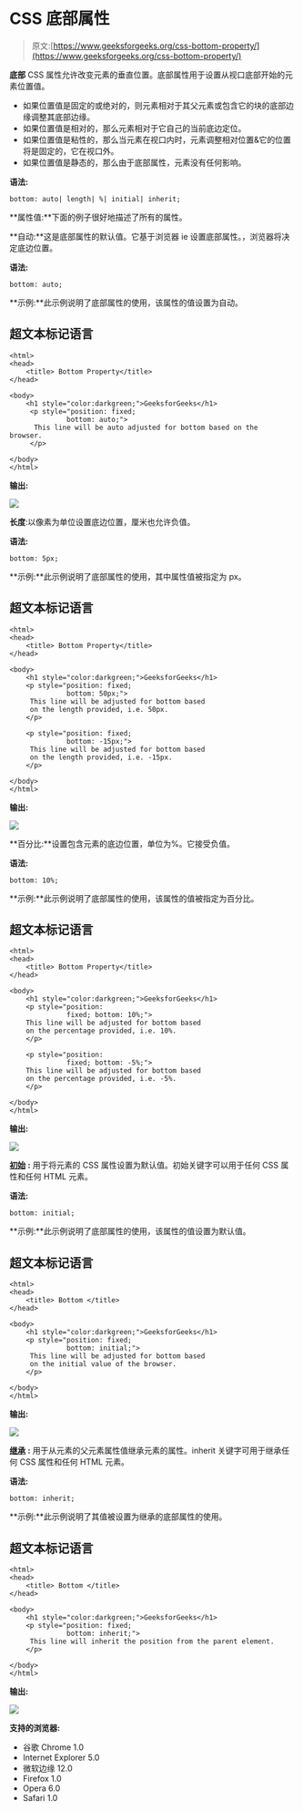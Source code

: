 # CSS 底部属性

> 原文:[https://www.geeksforgeeks.org/css-bottom-property/](https://www.geeksforgeeks.org/css-bottom-property/)

**底部** CSS 属性允许改变元素的垂直位置。底部属性用于设置从视口底部开始的元素位置值。

*   如果位置值是固定的或绝对的，则元素相对于其父元素或包含它的块的底部边缘调整其底部边缘。
*   如果位置值是相对的，那么元素相对于它自己的当前底边定位。
*   如果位置值是粘性的，那么当元素在视口内时，元素调整相对位置&它的位置将是固定的，它在视口外。
*   如果位置值是静态的，那么由于底部属性，元素没有任何影响。

**语法:**

```
bottom: auto| length| %| initial| inherit;
```

**属性值:**下面的例子很好地描述了所有的属性。

**自动:**这是底部属性的默认值。它基于浏览器 ie 设置底部属性。，浏览器将决定底边位置。

**语法:**

```
bottom: auto;
```

**示例:**此示例说明了底部属性的使用，该属性的值设置为自动。

## 超文本标记语言

```
<html>
<head>
    <title> Bottom Property</title>
</head>

<body>
    <h1 style="color:darkgreen;">GeeksforGeeks</h1>
     <p style="position: fixed; 
              bottom: auto;"> 
      This line will be auto adjusted for bottom based on the browser. 
     </p>

</body>
</html>
```

**输出:**

![](img/a1614baf8a44fb58bb262344e10fb722.png)

**长度**:以像素为单位设置底边位置，厘米也允许负值。

**语法:**

```
bottom: 5px;
```

**示例:**此示例说明了底部属性的使用，其中属性值被指定为 px。

## 超文本标记语言

```
<html>
<head>
    <title> Bottom Property</title>
</head>

<body>
    <h1 style="color:darkgreen;">GeeksforGeeks</h1>
    <p style="position: fixed; 
              bottom: 50px;"> 
     This line will be adjusted for bottom based 
     on the length provided, i.e. 50px. 
    </p>

    <p style="position: fixed; 
              bottom: -15px;"> 
     This line will be adjusted for bottom based 
     on the length provided, i.e. -15px.
    </p>

</body>
</html>
```

**输出:**

![](img/abad68c22e1a0370ec7157c5d4d9ac71.png)

**百分比:**设置包含元素的底边位置，单位为%。它接受负值。

**语法:**

```
bottom: 10%;
```

**示例:**此示例说明了底部属性的使用，该属性的值被指定为百分比。

## 超文本标记语言

```
<html>
<head>
    <title> Bottom Property</title>
</head>

<body>
    <h1 style="color:darkgreen;">GeeksforGeeks</h1>
    <p style="position: 
              fixed; bottom: 10%;"> 
    This line will be adjusted for bottom based 
    on the percentage provided, i.e. 10%.
    </p>

    <p style="position: 
              fixed; bottom: -5%;"> 
    This line will be adjusted for bottom based 
    on the percentage provided, i.e. -5%.
    </p>

</body>
</html>
```

**输出:**

![](img/659eb9a84f11f490bcf165cd94b2b525.png)

[**初始**](https://www.geeksforgeeks.org/css-value-initial/) **:** 用于将元素的 CSS 属性设置为默认值。初始关键字可以用于任何 CSS 属性和任何 HTML 元素。

**语法:**

```
bottom: initial;
```

**示例:**此示例说明了底部属性的使用，该属性的值设置为默认值。

## 超文本标记语言

```
<html>
<head>
    <title> Bottom </title>
</head>

<body>
    <h1 style="color:darkgreen;">GeeksforGeeks</h1>
    <p style="position: fixed;
              bottom: initial;"> 
     This line will be adjusted for bottom based 
     on the initial value of the browser. 
    </p>

</body>
</html>
```

**输出:**

![](img/13c7fa2fcec849a9dd19a64c2f01c485.png)

[**继承**](https://www.geeksforgeeks.org/css-value-inherit/) **:** 用于从元素的父元素属性值继承元素的属性。inherit 关键字可用于继承任何 CSS 属性和任何 HTML 元素。

**语法:**

```
bottom: inherit;
```

**示例:**此示例说明了其值被设置为继承的底部属性的使用。

## 超文本标记语言

```
<html>
<head>
    <title> Bottom </title>
</head>

<body>
    <h1 style="color:darkgreen;">GeeksforGeeks</h1>
    <p style="position: fixed; 
              bottom: inherit;"> 
     This line will inherit the position from the parent element. 
    </p>

</body>
</html>
```

**输出:**

![](img/8628f0bfb48e6d8740b10898b0046944.png)

**支持的浏览器:**

*   谷歌 Chrome 1.0
*   Internet Explorer 5.0
*   微软边缘 12.0
*   Firefox 1.0
*   Opera 6.0
*   Safari 1.0